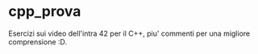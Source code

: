 # cpp_prova
Esercizi sui video dell'intra 42 per il C++, piu' commenti per una migliore comprensione :D.